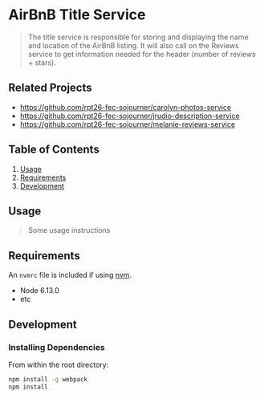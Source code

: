 # AirBnB Title Service

> The title service is responsible for storing and displaying the name and location of the AirBnB listing. It will also call on the Reviews service to get information needed for the header (number of reviews + stars).

## Related Projects

  - https://github.com/rpt26-fec-sojourner/carolyn-photos-service
  - https://github.com/rpt26-fec-sojourner/jrudio-description-service
  - https://github.com/rpt26-fec-sojourner/melanie-reviews-service

## Table of Contents

1. [Usage](#Usage)
1. [Requirements](#requirements)
1. [Development](#development)

## Usage

> Some usage instructions

## Requirements

An `nvmrc` file is included if using [nvm](https://github.com/creationix/nvm).

- Node 6.13.0
- etc

## Development

### Installing Dependencies

From within the root directory:

```sh
npm install -g webpack
npm install
```